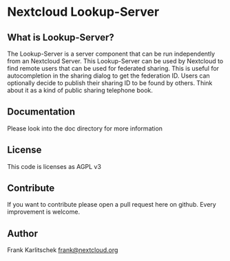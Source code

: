 # Nextcloud Lookup-Server

## What is Lookup-Server?
The Lookup-Server is a server component that can be run independently from an Nextcloud Server. This Lookup-Server can be used by Nextcloud to find remote users that can be used for federated sharing. This is useful for autocompletion in the sharing dialog to get the federation ID.  Users can optionally decide to publish their sharing ID to be found by others. Think about it as a kind of public sharing telephone book.

## Documentation
Please look into the doc directory for more information

## License
This code is licenses as AGPL v3

## Contribute
If you want to contribute please open a pull request here on github. Every improvement is welcome.

## Author
Frank Karlitschek
frank@nextcloud.org
